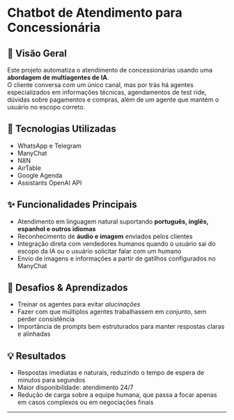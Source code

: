 # Chatbot de Atendimento para Concessionária

## 📌 Visão Geral
Este projeto automatiza o atendimento de concessionárias usando uma **abordagem de multiagentes de IA**.  
O cliente conversa com um único canal, mas por trás há agentes especializados em informações técnicas, agendamentos de test ride, dúvidas sobre pagamentos e compras, além de um agente que mantém o usuário no escopo correto.

## 🚀 Tecnologias Utilizadas
- WhatsApp e Telegram  
- ManyChat  
- N8N  
- AirTable  
- Google Agenda  
- Assistants OpenAI API

## ✨ Funcionalidades Principais
- Atendimento em linguagem natural suportando **português, inglês, espanhol e outros idiomas**  
- Reconhecimento de **áudio e imagem** enviados pelos clientes  
- Integração direta com vendedores humanos quando o usuário sai do escopo da IA ou o usuário solicitar falar com um humano
- Envio de imagens e informações a partir de gatilhos configurados no ManyChat

## 🧠 Desafios & Aprendizados
- Treinar os agentes para evitar *alucinações*  
- Fazer com que múltiplos agentes trabalhassem em conjunto, sem perder consistência  
- Importância de prompts bem estruturados para manter respostas claras e alinhadas

## 💡 Resultados
- Respostas imediatas e naturais, reduzindo o tempo de espera de minutos para segundos  
- Maior disponibilidade: atendimento 24/7  
- Redução de carga sobre a equipe humana, que passa a focar apenas em casos complexos ou em negociações finais

---
